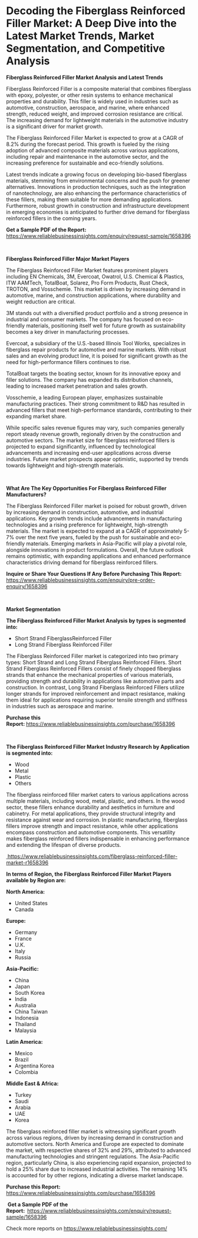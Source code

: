 <p><h1>Decoding the Fiberglass Reinforced Filler Market: A Deep Dive into the Latest Market Trends, Market Segmentation, and Competitive Analysis</h1></p><p><strong>Fiberglass Reinforced Filler Market Analysis and Latest Trends</strong></p>
<p><p>Fiberglass Reinforced Filler is a composite material that combines fiberglass with epoxy, polyester, or other resin systems to enhance mechanical properties and durability. This filler is widely used in industries such as automotive, construction, aerospace, and marine, where enhanced strength, reduced weight, and improved corrosion resistance are critical. The increasing demand for lightweight materials in the automotive industry is a significant driver for market growth. </p><p>The Fiberglass Reinforced Filler Market is expected to grow at a CAGR of 8.2% during the forecast period. This growth is fueled by the rising adoption of advanced composite materials across various applications, including repair and maintenance in the automotive sector, and the increasing preference for sustainable and eco-friendly solutions. </p><p>Latest trends indicate a growing focus on developing bio-based fiberglass materials, stemming from environmental concerns and the push for greener alternatives. Innovations in production techniques, such as the integration of nanotechnology, are also enhancing the performance characteristics of these fillers, making them suitable for more demanding applications. Furthermore, robust growth in construction and infrastructure development in emerging economies is anticipated to further drive demand for fiberglass reinforced fillers in the coming years.</p></p>
<p><strong>Get a Sample PDF of the Report:&nbsp;</strong> <a href="https://www.reliablebusinessinsights.com/enquiry/request-sample/1658396?utm_campaign=2731&utm_medium=2&utm_source=Github&utm_content=ia&utm_term=31032025&utm_id=fiberglass-reinforced-filler">https://www.reliablebusinessinsights.com/enquiry/request-sample/1658396</a></p>
<p>&nbsp;</p>
<p><strong>Fiberglass Reinforced Filler Major Market Players</strong></p>
<p><p>The Fiberglass Reinforced Filler Market features prominent players including EN Chemicals, 3M, Evercoat, Owatrol, U.S. Chemical & Plastics, ITW AAMTech, TotalBoat, Solarez, Pro Form Products, Rust Check, TROTON, and Vosschemie. This market is driven by increasing demand in automotive, marine, and construction applications, where durability and weight reduction are critical.</p><p>3M stands out with a diversified product portfolio and a strong presence in industrial and consumer markets. The company has focused on eco-friendly materials, positioning itself well for future growth as sustainability becomes a key driver in manufacturing processes.</p><p>Evercoat, a subsidiary of the U.S.-based Illinois Tool Works, specializes in fiberglass repair products for automotive and marine markets. With robust sales and an evolving product line, it is poised for significant growth as the need for high-performance fillers continues to rise.</p><p>TotalBoat targets the boating sector, known for its innovative epoxy and filler solutions. The company has expanded its distribution channels, leading to increased market penetration and sales growth.</p><p>Vosschemie, a leading European player, emphasizes sustainable manufacturing practices. Their strong commitment to R&D has resulted in advanced fillers that meet high-performance standards, contributing to their expanding market share.</p><p>While specific sales revenue figures may vary, such companies generally report steady revenue growth, regionally driven by the construction and automotive sectors. The market size for fiberglass reinforced fillers is projected to expand significantly, influenced by technological advancements and increasing end-user applications across diverse industries. Future market prospects appear optimistic, supported by trends towards lightweight and high-strength materials.</p></p>
<p>&nbsp;</p>
<p><strong>What Are The Key Opportunities For Fiberglass Reinforced Filler Manufacturers?</strong></p>
<p><p>The Fiberglass Reinforced Filler market is poised for robust growth, driven by increasing demand in construction, automotive, and industrial applications. Key growth trends include advancements in manufacturing technologies and a rising preference for lightweight, high-strength materials. The market is expected to expand at a CAGR of approximately 5-7% over the next five years, fueled by the push for sustainable and eco-friendly materials. Emerging markets in Asia-Pacific will play a pivotal role, alongside innovations in product formulations. Overall, the future outlook remains optimistic, with expanding applications and enhanced performance characteristics driving demand for fiberglass reinforced fillers.</p></p>
<p><strong>Inquire or Share Your Questions If Any Before Purchasing This Report:</strong> <a href="https://www.reliablebusinessinsights.com/enquiry/pre-order-enquiry/1658396?utm_campaign=2731&utm_medium=2&utm_source=Github&utm_content=ia&utm_term=31032025&utm_id=fiberglass-reinforced-filler">https://www.reliablebusinessinsights.com/enquiry/pre-order-enquiry/1658396</a></p>
<p>&nbsp;</p>
<p><strong>Market Segmentation</strong></p>
<p><strong>The Fiberglass Reinforced Filler Market Analysis by types is segmented into:</strong></p>
<p><ul><li>Short Strand FiberglassReinforced Filler</li><li>Long Strand Fiberglass Reinforced Filler</li></ul></p>
<p><p>The Fiberglass Reinforced Filler market is categorized into two primary types: Short Strand and Long Strand Fiberglass Reinforced Fillers. Short Strand Fiberglass Reinforced Fillers consist of finely chopped fiberglass strands that enhance the mechanical properties of various materials, providing strength and durability in applications like automotive parts and construction. In contrast, Long Strand Fiberglass Reinforced Fillers utilize longer strands for improved reinforcement and impact resistance, making them ideal for applications requiring superior tensile strength and stiffness in industries such as aerospace and marine.</p></p>
<p><strong>Purchase this Report:&nbsp;</strong><a href="https://www.reliablebusinessinsights.com/purchase/1658396?utm_campaign=2731&utm_medium=2&utm_source=Github&utm_content=ia&utm_term=31032025&utm_id=fiberglass-reinforced-filler">https://www.reliablebusinessinsights.com/purchase/1658396</a></p>
<p>&nbsp;</p>
<p><strong>The Fiberglass Reinforced Filler Market Industry Research by Application is segmented into:</strong></p>
<p><ul><li>Wood</li><li>Metal</li><li>Plastic</li><li>Others</li></ul></p>
<p><p>The fiberglass reinforced filler market caters to various applications across multiple materials, including wood, metal, plastic, and others. In the wood sector, these fillers enhance durability and aesthetics in furniture and cabinetry. For metal applications, they provide structural integrity and resistance against wear and corrosion. In plastic manufacturing, fiberglass fillers improve strength and impact resistance, while other applications encompass construction and automotive components. This versatility makes fiberglass reinforced fillers indispensable in enhancing performance and extending the lifespan of diverse products.</p></p>
<p><a href="https://www.reliablebusinessinsights.com/fiberglass-reinforced-filler-market-r1658396?utm_campaign=2731&utm_medium=2&utm_source=Github&utm_content=ia&utm_term=31032025&utm_id=fiberglass-reinforced-filler">&nbsp;https://www.reliablebusinessinsights.com/fiberglass-reinforced-filler-market-r1658396</a></p>
<p><strong>In terms of Region, the Fiberglass Reinforced Filler Market Players available by Region are:</strong></p>
<p>
    <p> <strong> North America: </strong>
        <ul>
            <li>United States</li>
            <li>Canada</li>
        </ul>
        </p> 
    <p> <strong> Europe: </strong>
        <ul>
            <li>Germany</li>
            <li>France</li>
            <li>U.K.</li>
            <li>Italy</li>
            <li>Russia</li>
        </ul>
        </p> 
    <p> <strong> Asia-Pacific: </strong>
        <ul>
            <li>China</li>
            <li>Japan</li>
            <li>South Korea</li>
            <li>India</li>
            <li>Australia</li>
            <li>China Taiwan</li>
            <li>Indonesia</li>
            <li>Thailand</li>
            <li>Malaysia</li>
        </ul>
        </p> 
    <p> <strong> Latin America: </strong>
        <ul>
            <li>Mexico</li>
            <li>Brazil</li>
            <li>Argentina Korea</li>
            <li>Colombia</li>
        </ul>
        </p> 
    <p> <strong> Middle East & Africa: </strong>
        <ul>
            <li>Turkey</li>
            <li>Saudi</li>
            <li>Arabia</li>
            <li>UAE</li>
            <li>Korea</li>
        </ul>
    </p>
    </p>
<p><p>The fiberglass reinforced filler market is witnessing significant growth across various regions, driven by increasing demand in construction and automotive sectors. North America and Europe are expected to dominate the market, with respective shares of 32% and 29%, attributed to advanced manufacturing technologies and stringent regulations. The Asia-Pacific region, particularly China, is also experiencing rapid expansion, projected to hold a 25% share due to increased industrial activities. The remaining 14% is accounted for by other regions, indicating a diverse market landscape.</p></p>
<p><strong>Purchase this Report: </strong><a href="https://www.reliablebusinessinsights.com/purchase/1658396?utm_campaign=2731&utm_medium=2&utm_source=Github&utm_content=ia&utm_term=31032025&utm_id=fiberglass-reinforced-filler">https://www.reliablebusinessinsights.com/purchase/1658396</a></p>
<p>&nbsp;<strong>Get a Sample PDF of the Report:&nbsp;&nbsp;</strong><a href="https://www.reliablebusinessinsights.com/enquiry/request-sample/1658396?utm_campaign=2731&utm_medium=2&utm_source=Github&utm_content=ia&utm_term=31032025&utm_id=fiberglass-reinforced-filler">https://www.reliablebusinessinsights.com/enquiry/request-sample/1658396</a></p>
<p><strong></strong></p>
<p>Check more reports on <a href="https://www.reliablebusinessinsights.com/?utm_campaign=2731&utm_medium=2&utm_source=Github&utm_content=ia&utm_term=31032025&utm_id=fiberglass-reinforced-filler">https://www.reliablebusinessinsights.com/</a></p>